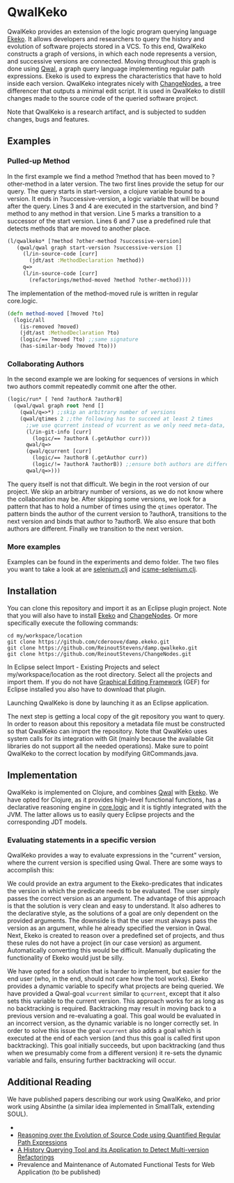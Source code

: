 # QwalKeko

QwalKeko provides an extension of the logic program querying language [Ekeko](https://github.com/cderoove/damp.ekeko).
It allows developers and researchers to query the history and evolution of software projects stored in a VCS. 
To this end, QwalKeko constructs a graph of versions, in which each node represents a version, and successive versions are connected. Moving throughout this graph
is done using [Qwal](https://github.com/ReinoutStevens/damp.qwal), a graph query language implementing regular path expressions.
Ekeko is used to express the characteristics that have to hold inside each version. 
QwalKeko integrates nicely with [ChangeNodes](https://github.com/ReinoutStevens/changenodes), a tree differencer that outputs a minimal edit script.
It is used in QwalKeko to distill changes made to the source code of the queried software project.

Note that QwalKeko is a research artifact, and is subjected to sudden changes, bugs and features.


## Examples


### Pulled-up Method
In the first example we find a method ?method that has been moved to ?other-method in a later version. The two first lines provide the setup for our query.
The query starts in start-version, a clojure variable bound to a version. It ends in ?successive-version, a logic variable that will be bound after the query.
Lines 3 and 4 are executed in the startversion, and bind ?method to any method in that version. Line 5 marks a transition to a successor of the start version.
Lines 6 and 7 use a predefined rule that detects methods that are moved to another place.

````clojure
(l/qwalkeko* [?method ?other-method ?successive-version]
   (qwal/qwal graph start-version ?successive-version []
     (l/in-source-code [curr] 
       (jdt/ast :MethodDeclaration ?method))
     q=>
     (l/in-source-code [curr]
       (refactorings/method-moved ?method ?other-method))))
````

The implementation of the method-moved rule is written in regular core.logic.

````clojure
(defn method-moved [?moved ?to]
  (logic/all
    (is-removed ?moved)
    (jdt/ast :MethodDeclaration ?to)
    (logic/== ?moved ?to) ;;same signature
    (has-similar-body ?moved ?to)))
````

### Collaborating Authors
In the second example we are looking for sequences of versions in which two authors commit repeatedly commit one after the other. 


````clojure
(logic/run* [ ?end ?authorA ?authorB]
  (qwal/qwal graph root ?end []
    (qwal/q=>*) ;;skip an arbitrary number of versions
    (qwal/qtimes 2 ;;the following has to succeed at least 2 times
      ;;we use qcurrent instead of vcurrent as we only need meta-data, for which we dont have to checkout the version
      (l/in-git-info [curr] 
        (logic/== ?authorA (.getAuthor curr)))
      qwal/q=>
      (qwal/qcurrent [curr]
        (logic/== ?authorB (.getAuthor curr))
        (logic/!= ?authorA ?authorB)) ;;ensure both authors are different
      qwal/q=>)))
````

The query itself is not that difficult. We begin in the root version of our project.
We skip an arbitrary number of versions, as we do not know where the collaboration may be.
After skipping some versions, we look for a pattern that has to hold a number of times using the `qtimes` operator.
The pattern binds the author of the current version to ?authorA, transitions to the next version and binds that author to ?authorB.
We also ensure that both authors are different. Finally we transition to the next version.


### More examples
Examples can be found in the experiments and demo folder.
The two files you want to take a look at are [selenium.clj](https://github.com/ReinoutStevens/damp.qwalkeko/blob/master/src/qwalkeko/experiments/selenium.clj) and [icsme-selenium.clj](https://github.com/ReinoutStevens/damp.qwalkeko/blob/master/src/qwalkeko/demo/icsme_selenium.clj).



## Installation
You can clone this repository and import it as an Eclipse plugin project. Note that you will also have to install [Ekeko](https://github.com/cderoove/damp.ekeko/) and [ChangeNodes](https://github.com/ReinoutStevens/changenodes).
Or more specifically execute the following commands:

````
cd my/workspace/location
git clone https://github.com/cderoove/damp.ekeko.git
git clone https://github.com/ReinoutStevens/damp.qwalkeko.git
git clone https://github.com/ReinoutStevens/ChangeNodes.git
````

In Eclipse select Import - Existing Projects and select my/workspace/location as the root directory. Select all the projects and import them.
If you do not have [Graphical Editing Framework](https://projects.eclipse.org/projects/tools.gef/downloads) (GEF) for Eclipse installed you also have to download that plugin. 

Launching QwalKeko is done by launching it as an Eclipse application.

The next step is getting a local copy of the git repository you want to query. In order to reason about this repository a metadata file must be constructed so that QwalKeko
can import the repository. Note that QwalKeko uses system calls for its integration with Git (mainly because the available Git libraries do not support all the needed operations).
Make sure to point QwalKeko to the correct location by modifying GitCommands.java.



## Implementation
QwalKeko is implemented on Clojure, and combines [Qwal](https://github.com/ReinoutStevens/damp.qwal) with [Ekeko](https://github.com/cderoove/damp.ekeko).
We have opted for Clojure, as it provides high-level functional functions, has a declarative reasoning engine in [core.logic](https://github.com/clojure/core.logic)
and it is tightly integrated with the JVM. The latter allows us to easily query Eclipse projects and the corresponding JDT models.


### Evaluating statements in a specific version
QwalKeko provides a way to evaluate expressions in the "current" version, where the current version is specified using Qwal.
There are some ways to accomplish this:

We could provide an extra argument to the Ekeko-predicates that indicates the version in which the predicate needs to be evaluated.
The user simply passes the correct version as an argument.
The advantage of this approach is that the solution is very clean and easy to understand.
It also adheres to the declarative style, as the solutions of a goal are only dependent on the provided arguments.
The downside is that the user must always pass the version as an argument, while he already specified the version in Qwal.
Next, Ekeko is created to reason over a predefined set of projects, and thus these rules do not have a project (in our case version) as argument.
Automatically converting this would be difficult. Manually duplicating the functionality of Ekeko would just be silly.


We have opted for a solution that is harder to implement, but easier for the end user (who, in the end, should not care how the tool works).
Ekeko provides a dynamic variable to specify what projects are being queried. We have provided a Qwal-goal `vcurrent` similar to `qcurrent`,
except that it also sets this variable to the current version. This approach works for as long as no backtracking is required.
Backtracking may result in moving back to a previous version and re-evaluating a goal. This goal would be evaluated in an incorrect version,
as the dynamic variable is no longer correctly set. In order to solve this issue the goal `vcurrent` also adds a goal which is executed at the end
of each version (and thus this goal is called first upon backtracking). This goal initially succeeds, but upon backtracking
(and thus when we presumably come from a different version) it re-sets the dynamic variable and fails, ensuring further backtracking will occur.
 



## Additional Reading
We have published papers describing our work using QwalKeko, and prior work using Absinthe (a similar idea implemented in SmallTalk, extending SOUL).

* 
* [Reasoning over the Evolution of Source Code using Quantified Regular Path Expressions](http://soft.vub.ac.be/Publications/2011/vub-soft-tr-11-13.pdf)
* [A History Querying Tool and its Application to Detect Multi-version Refactorings](http://soft.vub.ac.be/Publications/2013/vub-soft-tr-13-02.pdf)
* Prevalence and Maintenance of Automated Functional Tests for Web Application (to be published)